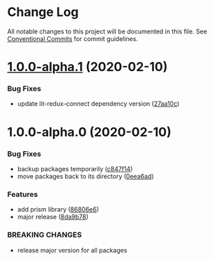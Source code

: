 # Change Log

All notable changes to this project will be documented in this file.
See [Conventional Commits](https://conventionalcommits.org) for commit guidelines.

# [1.0.0-alpha.1](https://github.com/uxland/uxland/compare/@uxland/prism@1.0.0-alpha.0...@uxland/prism@1.0.0-alpha.1) (2020-02-10)


### Bug Fixes

* update lit-redux-connect dependency version ([27aa10c](https://github.com/uxland/uxland/commit/27aa10cb503666ef4dfc869796e45755366db3c5))





# 1.0.0-alpha.0 (2020-02-10)


### Bug Fixes

* backup packages temporarily ([c847f14](https://github.com/uxland/uxland/commit/c847f142017fe0e82aa1878eac8f5b85f53e1a64))
* move packages back to its directory ([0eea6ad](https://github.com/uxland/uxland/commit/0eea6adfd92ba174c19df1314232f85aa8b58af2))


### Features

* add prism library ([86806e6](https://github.com/uxland/uxland/commit/86806e64e5db580871883b144361b10cf5dbe0d2))
* major release ([8da9b78](https://github.com/uxland/uxland/commit/8da9b78b9bbf4965feaeaa583f39e5ede9374d5a))


### BREAKING CHANGES

* release major version for all packages
